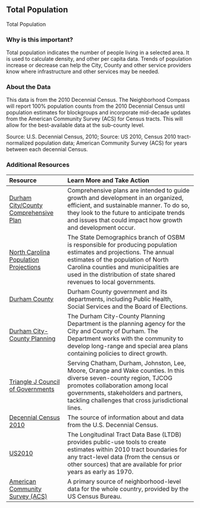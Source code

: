 ## Total Population
Total Population

### Why is this important?
Total population indicates the number of people living in a selected area. It is used to calculate density, and other per capita data. Trends of population increase or decrease can help the City, County and other service providers know where infrastructure and other services may be needed.

### About the Data
This data is from the 2010 Decennial Census. The Neighborhood Compass will report 100% population counts from the 2010 Decennial Census until population estimates for blockgroups and incorporate mid-decade updates from the American Community Survey (ACS) for Census tracts. This will allow for the best-available data at the sub-county level.

Source: U.S. Decennial Census, 2010; Source: US 2010, Census 2010 tract-normalized population data; American Community Survey (ACS) for years between each decennial Census.

### Additional Resources

|Resource | Learn More and Take Action | 
|:--- | :--- |
|[Durham City/County Comprehensive Plan](http://durhamnc.gov/346/Comprehensive-Plan) | Comprehensive plans are intended to guide growth and development in an organized, efficient, and sustainable manner. To do so, they look to the future to anticipate trends and issues that could impact how growth and development occur. 
|[North Carolina Population Projections](http://www.osbm.state.nc.us/ncosbm/facts_and_figures/socioeconomic_data/population_estimates.shtm)| The State Demographics branch of OSBM is responsible for producing population estimates and projections. The annual estimates of the population of North Carolina counties and municipalities are used in the distribution of state shared revenues to local governments.
|[Durham County](http://dconc.gov/) | Durham County government and its departments, including Public Health, Social Services and the Board of Elections.
|[Durham City-County Planning](http://durhamnc.gov/338/City-County-Planning) | The Durham City-County Planning Department is the planning agency for the City and County of Durham. The Department works with the community to develop long-range and special area plans containing policies to direct growth.
|[Triangle J Council of Governments](http://www.tjcog.org/) | Serving Chatham, Durham, Johnston, Lee, Moore, Orange and Wake counties. In this diverse seven-county region, TJCOG promotes collaboration among local governments, stakeholders and partners, tackling challenges that cross jurisdictional lines.
|[Decennial Census 2010](http://www.census.gov/2010census/) | The source of information about and data from the U.S. Decennial Census.
|[US2010](http://www.s4.brown.edu/us2010/Researcher/Bridging.htm) | The Longitudinal Tract Data Base (LTDB) provides public-use tools to create estimates within 2010 tract boundaries for any tract-level data (from the census or other sources) that are available for prior years as early as 1970.
|[American Community Survey (ACS)](https://www.census.gov/acs/www/) | A primary source of neighborhood-level data for the whole country, provided by the US Census Bureau.
